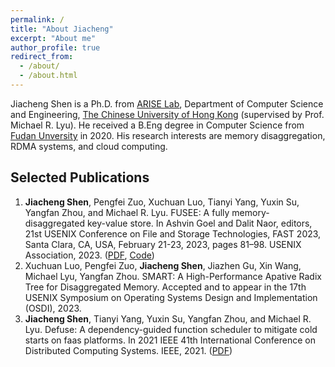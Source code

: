 ```yaml
---
permalink: /
title: "About Jiacheng"
excerpt: "About me"
author_profile: true
redirect_from: 
  - /about/
  - /about.html
---
```


Jiacheng Shen is a Ph.D. from [ARISE Lab](http://ariselab.cse.cuhk.edu.hk/), Department of Computer Science and Engineering, [The Chinese University of Hong Kong](https://www.cuhk.edu.hk/english/index.html) (supervised by Prof. Michael R. Lyu). He received a B.Eng degree in Computer Science from [Fudan Unversity](https://www.fudan.edu.cn/) in 2020. His research interests are memory disaggregation, RDMA systems, and cloud computing.


Selected Publications
------
1. **Jiacheng Shen**, Pengfei Zuo, Xuchuan Luo, Tianyi Yang, Yuxin Su, Yangfan Zhou, and Michael R. Lyu. FUSEE: A fully memory-disaggregated key-value store. In Ashvin Goel and Dalit Naor, editors, 21st USENIX Conference on File and Storage Technologies, FAST 2023, Santa Clara, CA, USA, February 21-23, 2023, pages 81–98. USENIX Association, 2023. ([PDF](https://www.usenix.org/system/files/fast23-shen.pdf), [Code](https://github.com/dmemsys/FUSEE))
2. Xuchuan Luo, Pengfei Zuo, **Jiacheng Shen**, Jiazhen Gu, Xin Wang, Michael Lyu, Yangfan Zhou. SMART: A High-Performance Apative Radix Tree for Disaggregated Memory. Accepted and to appear in the 17th USENIX Symposium on Operating Systems Design and Implementation (OSDI), 2023.
3. **Jiacheng Shen**, Tianyi Yang, Yuxin Su, Yangfan Zhou, and Michael R. Lyu. Defuse: A dependency-guided function scheduler to mitigate cold starts on faas platforms. In 2021 IEEE 41th International Conference on Distributed Computing Systems. IEEE, 2021. ([PDF](https://ieeexplore.ieee.org/abstract/document/9546470/))
